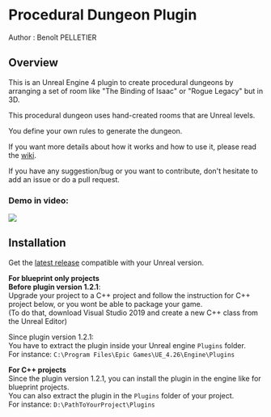 # Procedural Dungeon Plugin

Author : Benoît PELLETIER

## Overview
This is an Unreal Engine 4 plugin to create procedural dungeons by arranging a set of room like "The Binding of Isaac" or "Rogue Legacy" but in 3D.

This procedural dungeon uses hand-created rooms that are Unreal levels.

You define your own rules to generate the dungeon.

If you want more details about how it works and how to use it, please read the [wiki](https://github.com/BenPyton/ProceduralDungeon/wiki).

If you have any suggestion/bug or you want to contribute, don't hesitate to add an issue or do a pull request.

### Demo in video:
[![](http://img.youtube.com/vi/DmyNEd0YtDE/0.jpg)](http://www.youtube.com/watch?v=DmyNEd0YtDE "Procedural Dungeon Demo")<br>

## Installation
Get the [latest release](https://github.com/BenPyton/ProceduralDungeon/releases) compatible with your Unreal version.

**For blueprint only projects**\
__Before plugin version 1.2.1__:\
Upgrade your project to a C++ project and follow the instruction for C++ project below, or you wont be able to package your game.\
(To do that, download Visual Studio 2019 and create a new C++ class from the Unreal Editor)

Since plugin version 1.2.1:\
You have to extract the plugin inside your Unreal engine `Plugins` folder.\
For instance: `C:\Program Files\Epic Games\UE_4.26\Engine\Plugins`

**For C++ projects**\
Since the plugin version 1.2.1, you can install the plugin in the engine like for blueprint projects.\
You can also extract the plugin in the `Plugins` folder of your project.\
For instance: `D:\PathToYourProject\Plugins`